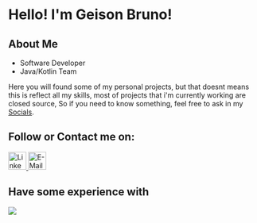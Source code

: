 # Hello! I'm Geison Bruno!

## About Me

- Software Developer 
- Java/Kotlin Team

Here you will found some of my personal projects, but that doesnt means this is reflect all my skills, most of projects that i'm currently working are closed source, So if you need to know something, feel free to ask in my [Socials](https://www.linkedin.com/in/geison-bruno-ab4079224/).

## Follow or Contact me on:
<div>  
      
   <a href="https://www.linkedin.com/in/geison-bruno-ab4079224" target="_blank">
     <img src="https://img.shields.io/badge/-LinkedIn-%230077B5?style=for-the-badge&logo=linkedin&logoColor=white" target="_blank"  height="36px" alt="Linkedin">
  </a> 
   
  
  <a href="mailto:geisonbruno0@gmail.com" target="_blank">
      <img src="https://img.shields.io/badge/Gmail-EA4335.svg?style=for-the-badge&logo=Gmail&logoColor=white"  height="36px"  target="_blank" alt="E-Mail">
  </a> 
  
    
</div>

  
  ## Have some experience with
  <img src="https://skillicons.dev/icons?i=java,spring,maven,kotlin,gradle,aws,rabbitmq,react,mongodb,postgres,mysql " />


                   
          
